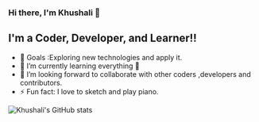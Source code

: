 
### Hi there, I'm Khushali 👋

## I'm a Coder, Developer, and Learner!!

- 🤔 Goals :Exploring new technologies and apply it.
- 🌱 I’m currently learning everything 🤣
- 👯 I’m looking forward to collaborate with other coders ,developers and contributors.
- ⚡ Fun fact: I love to sketch and play piano.

 

![Khushali's GitHub stats](https://github-readme-stats.vercel.app/api?username=khushali452&show_icons=true&theme=radical)

